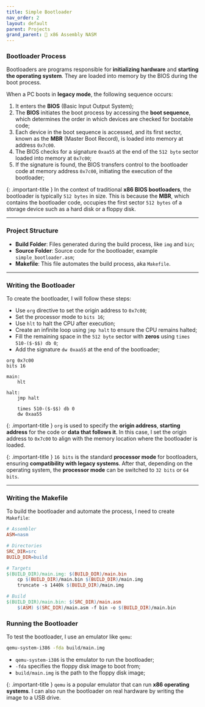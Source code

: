 ```yaml
---
title: Simple Bootloader
nav_order: 2
layout: default
parent: Projects
grand_parent: 🔲 x86 Assembly NASM
---
```


### **Bootloader Process**

Bootloaders are programs responsible for **initializing hardware** and **starting the operating system**. They are loaded into memory by the BIOS during the boot process.

When a PC boots in **legacy mode**, the following sequence occurs:

1. It enters the **BIOS** (Basic Input Output System);
2. The **BIOS** initiates the boot process by accessing the **boot sequence**, which determines the order in which devices are checked for bootable code;
3. Each device in the boot sequence is accessed, and its first sector, known as the **MBR** (Master Boot Record), is loaded into memory at address `0x7c00`.
4. The BIOS checks for a signature `0xaa55` at the end of the `512 byte` sector loaded into memory at `0x7c00`;
5. If the signature is found, the BIOS transfers control to the bootloader code at memory address `0x7c00`, initiating the execution of the bootloader;

{: .important-title }
In the context of traditional **x86 BIOS bootloaders**, the bootloader is typically `512 bytes` in size. This is because the **MBR**, which contains the bootloader code, occupies the first sector `512 bytes` of a storage device such as a hard disk or a floppy disk.

----

### **Project Structure**

- **Build Folder**: Files generated during the build process, like `img` and `bin`;
- **Source Folder**: Source code for the bootloader, example `simple_bootloader.asm`;
- **Makefile**: This file automates the build process, aka `Makefile`.

----

### **Writing the Bootloader**

To create the bootloader, I will follow these steps:

- Use `org` directive to set the origin address to `0x7c00`;
- Set the processor mode to `bits 16`;
- Use `hlt` to halt the CPU after execution;
- Create an infinite loop using `jmp halt` to ensure the CPU remains halted;
- Fill the remaining space in the `512 byte` sector with **zeros** using `times 510-($-$$) db 0`;
- Add the signature `dw 0xaa55` at the end of the bootloader;

```
org 0x7c00
bits 16

main:
    hlt

halt:
    jmp halt

    times 510-($-$$) db 0
    dw 0xaa55
```

{: .important-title }
`org` is used to specify the **origin address**, **starting address** for the code or **data that follows it**. In this case, I set the origin address to `0x7c00` to align with the memory location where the bootloader is loaded.

{: .important-title }
`16 bits` is the standard **processor mode** for bootloaders, ensuring **compatibility with legacy systems**. After that, depending on the operating system, the **processor mode** can be switched to `32 bits` or `64 bits`.

----

### **Writing the Makefile**
To build the bootloader and automate the process, I need to create `Makefile`:

```makefile
# Assembler
ASM=nasm

# Directories
SRC_DIR=src
BUILD_DIR=build

# Targets
$(BUILD_DIR)/main.img: $(BUILD_DIR)/main.bin
	cp $(BUILD_DIR)/main.bin $(BUILD_DIR)/main.img
	truncate -s 1440k $(BUILD_DIR)/main.img

# Build
$(BUILD_DIR)/main.bin: $(SRC_DIR)/main.asm
	$(ASM) $(SRC_DIR)/main.asm -f bin -o $(BUILD_DIR)/main.bin
```

### **Running the Bootloader**
To test the bootloader, I use an emulator like `qemu`:

```bash
qemu-system-i386 -fda build/main.img
```

- `qemu-system-i386` is the emulator to run the bootloader;
- `-fda` specifies the floppy disk image to boot from;
- `build/main.img` is the path to the floppy disk image;

{: .important-title }
`qemu` is a popular emulator that can run **x86 operating systems**. I can also run the bootloader on real hardware by writing the image to a USB drive.